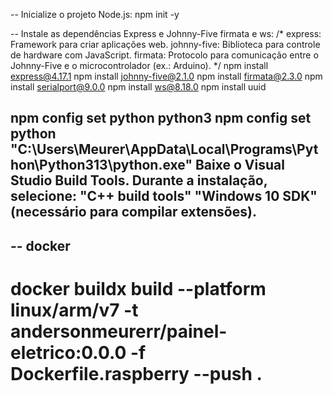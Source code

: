 -- Inicialize o projeto Node.js:
npm init -y

-- Instale as dependências Express e Johnny-Five firmata e ws:
/*
express: Framework para criar aplicações web.
johnny-five: Biblioteca para controle de hardware com JavaScript.
firmata: Protocolo para comunicação entre o Johnny-Five e o microcontrolador (ex.: Arduino).
*/
npm install express@4.17.1
npm install johnny-five@2.1.0
npm install firmata@2.3.0
npm install serialport@9.0.0
npm install ws@8.18.0
npm install uuid



npm config set python python3
npm config set python "C:\Users\Meurer\AppData\Local\Programs\Python\Python313\python.exe"
Baixe o Visual Studio Build Tools.
Durante a instalação, selecione:
"C++ build tools"
"Windows 10 SDK" (necessário para compilar extensões).
------------------------------------------------------------------------------------------------------
-- docker
------------------------------------------------------------------------------------------------------
# docker buildx build --platform linux/arm/v7 -t andersonmeurerr/painel-eletrico:0.0.0 -f Dockerfile.raspberry --push .
